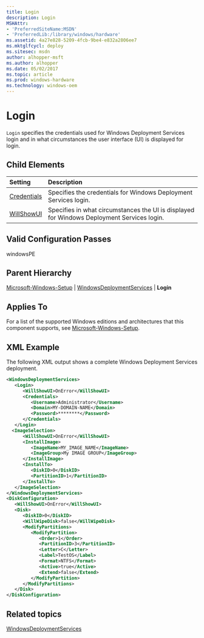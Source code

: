 ```yaml
---
title: Login
description: Login
MSHAttr:
- 'PreferredSiteName:MSDN'
- 'PreferredLib:/library/windows/hardware'
ms.assetid: 4a27e828-5209-4fcb-9be4-e832a2806ee7
ms.mktglfcycl: deploy
ms.sitesec: msdn
author: alhopper-msft
ms.author: alhopper
ms.date: 05/02/2017
ms.topic: article
ms.prod: windows-hardware
ms.technology: windows-oem
---
```

# Login

`Login` specifies the credentials used for Windows Deployment Services login and in what circumstances the user interface (UI) is displayed for login.

## Child Elements

| Setting                 | Description                                                                           |
|:------------------------|:--------------------------------------------------------------------------------------|
| [Credentials](microsoft-windows-setup-windowsdeploymentservices-login-credentials.md) | Specifies the credentials for Windows Deployment Services login. |
| [WillShowUI](microsoft-windows-setup-windowsdeploymentservices-login-willshowui.md) | Specifies in what circumstances the UI is displayed for Windows Deployment Services login. |

## Valid Configuration Passes

windowsPE

## Parent Hierarchy

[Microsoft-Windows-Setup](microsoft-windows-setup.md) | [WindowsDeploymentServices](microsoft-windows-setup-windowsdeploymentservices.md) | **Login**

## Applies To

For a list of the supported Windows editions and architectures that this component supports, see [Microsoft-Windows-Setup](microsoft-windows-setup.md).

## XML Example

The following XML output shows a complete Windows Deployment Services deployment.

```XML
<WindowsDeploymentServices>
   <Login>
      <WillShowUI>OnError</WillShowUI>
      <Credentials>
         <Username>Administrator</Username>
         <Domain>MY-DOMAIN-NAME</Domain>
         <Password>********</Password>
      </Credentials>
   </Login>
  <ImageSelection>
      <WillShowUI>OnError</WillShowUI>
      <InstallImage>
         <ImageName>MY_IMAGE_NAME</ImageName>
         <ImageGroup>My IMAGE GROUP</ImageGroup>
      </InstallImage>
      <InstallTo>
         <DiskID>0</DiskID>
         <PartitionID>1</PartitionID>
      </InstallTo>
   </ImageSelection>
</WindowsDeploymentServices>
<DiskConfiguration>
   <WillShowUI>OnError</WillShowUI>
   <Disk>
      <DiskID>0</DiskID>
      <WillWipeDisk>false</WillWipeDisk>
      <ModifyPartitions>
         <ModifyPartition>
            <Order>1</Order>
            <PartitionID>3</PartitionID>
            <Letter>C</Letter>
            <Label>TestOS</Label>
            <Format>NTFS</Format>
            <Active>true</Active>
            <Extend>false</Extend>
         </ModifyPartition>
      </ModifyPartitions>
   </Disk>
</DiskConfiguration>
```

## Related topics

[WindowsDeploymentServices](microsoft-windows-setup-windowsdeploymentservices.md)
